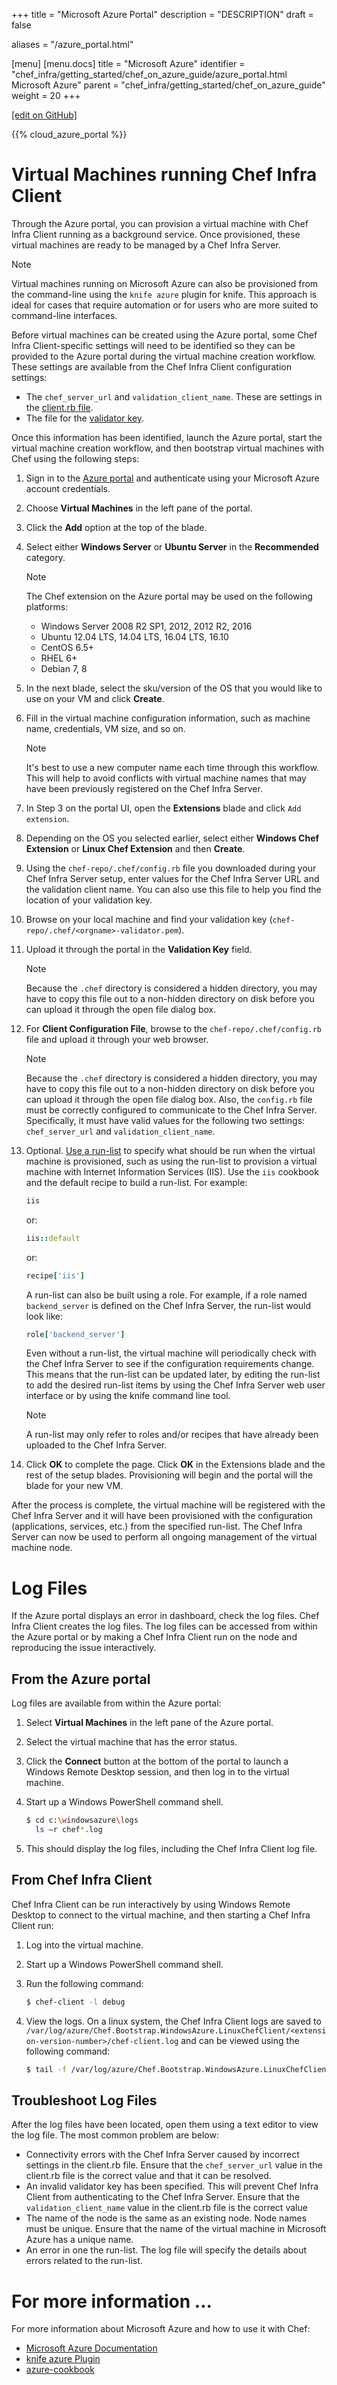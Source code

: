 +++
title = "Microsoft Azure Portal"
description = "DESCRIPTION"
draft = false

aliases = "/azure_portal.html"

[menu]
  [menu.docs]
    title = "Microsoft Azure"
    identifier = "chef_infra/getting_started/chef_on_azure_guide/azure_portal.html Microsoft Azure"
    parent = "chef_infra/getting_started/chef_on_azure_guide"
    weight = 20
+++    

[\[edit on
GitHub\]](https://github.com/chef/chef-web-docs/blob/master/chef_master/source/azure_portal.rst)

{{% cloud_azure_portal %}}

Virtual Machines running Chef Infra Client
==========================================

Through the Azure portal, you can provision a virtual machine with Chef
Infra Client running as a background service. Once provisioned, these
virtual machines are ready to be managed by a Chef Infra Server.

<div class="note" markdown="1">

<div class="admonition-title" markdown="1">

Note

</div>

Virtual machines running on Microsoft Azure can also be provisioned from
the command-line using the `knife azure` plugin for knife. This approach
is ideal for cases that require automation or for users who are more
suited to command-line interfaces.

</div>

Before virtual machines can be created using the Azure portal, some Chef
Infra Client-specific settings will need to be identified so they can be
provided to the Azure portal during the virtual machine creation
workflow. These settings are available from the Chef Infra Client
configuration settings:

-   The `chef_server_url` and `validation_client_name`. These are
    settings in the [client.rb file](/config_rb_client.html).
-   The file for the [validator key](/auth/).

Once this information has been identified, launch the Azure portal,
start the virtual machine creation workflow, and then bootstrap virtual
machines with Chef using the following steps:

1.  Sign in to the [Azure portal](https://portal.azure.com/) and
    authenticate using your Microsoft Azure account credentials.

2.  Choose **Virtual Machines** in the left pane of the portal.

3.  Click the **Add** option at the top of the blade.

4.  Select either **Windows Server** or **Ubuntu Server** in the
    **Recommended** category.

    <div class="note" markdown="1">

    <div class="admonition-title" markdown="1">

    Note

    </div>

    The Chef extension on the Azure portal may be used on the following
    platforms:

    -   Windows Server 2008 R2 SP1, 2012, 2012 R2, 2016
    -   Ubuntu 12.04 LTS, 14.04 LTS, 16.04 LTS, 16.10
    -   CentOS 6.5+
    -   RHEL 6+
    -   Debian 7, 8

    </div>

5.  In the next blade, select the sku/version of the OS that you would
    like to use on your VM and click **Create**.

6.  Fill in the virtual machine configuration information, such as
    machine name, credentials, VM size, and so on.

    <div class="note" markdown="1">

    <div class="admonition-title" markdown="1">

    Note

    </div>

    It's best to use a new computer name each time through this
    workflow. This will help to avoid conflicts with virtual machine
    names that may have been previously registered on the Chef Infra
    Server.

    </div>

7.  In Step 3 on the portal UI, open the **Extensions** blade and click
    `Add extension`.

8.  Depending on the OS you selected earlier, select either **Windows
    Chef Extension** or **Linux Chef Extension** and then **Create**.

9.  Using the `chef-repo/.chef/config.rb` file you downloaded during
    your Chef Infra Server setup, enter values for the Chef Infra Server
    URL and the validation client name. You can also use this file to
    help you find the location of your validation key.

10. Browse on your local machine and find your validation key
    (`chef-repo/.chef/<orgname>-validator.pem`).

11. Upload it through the portal in the **Validation Key** field.

    <div class="note" markdown="1">

    <div class="admonition-title" markdown="1">

    Note

    </div>

    Because the `.chef` directory is considered a hidden directory, you
    may have to copy this file out to a non-hidden directory on disk
    before you can upload it through the open file dialog box.

    </div>

12. For **Client Configuration File**, browse to the
    `chef-repo/.chef/config.rb` file and upload it through your web
    browser.

    <div class="note" markdown="1">

    <div class="admonition-title" markdown="1">

    Note

    </div>

    Because the `.chef` directory is considered a hidden directory, you
    may have to copy this file out to a non-hidden directory on disk
    before you can upload it through the open file dialog box. Also, the
    `config.rb` file must be correctly configured to communicate to the
    Chef Infra Server. Specifically, it must have valid values for the
    following two settings: `chef_server_url` and
    `validation_client_name`.

    </div>

13. Optional. [Use a run-list](/run_lists/) to specify what should
    be run when the virtual machine is provisioned, such as using the
    run-list to provision a virtual machine with Internet Information
    Services (IIS). Use the `iis` cookbook and the default recipe to
    build a run-list. For example:

    ``` ruby
    iis
    ```

    or:

    ``` ruby
    iis::default
    ```

    or:

    ``` ruby
    recipe['iis']
    ```

    A run-list can also be built using a role. For example, if a role
    named `backend_server` is defined on the Chef Infra Server, the
    run-list would look like:

    ``` ruby
    role['backend_server']
    ```

    Even without a run-list, the virtual machine will periodically check
    with the Chef Infra Server to see if the configuration requirements
    change. This means that the run-list can be updated later, by
    editing the run-list to add the desired run-list items by using the
    Chef Infra Server web user interface or by using the knife command
    line tool.

    <div class="note" markdown="1">

    <div class="admonition-title" markdown="1">

    Note

    </div>

    A run-list may only refer to roles and/or recipes that have already
    been uploaded to the Chef Infra Server.

    </div>

14. Click **OK** to complete the page. Click **OK** in the Extensions
    blade and the rest of the setup blades. Provisioning will begin and
    the portal will the blade for your new VM.

After the process is complete, the virtual machine will be registered
with the Chef Infra Server and it will have been provisioned with the
configuration (applications, services, etc.) from the specified
run-list. The Chef Infra Server can now be used to perform all ongoing
management of the virtual machine node.

Log Files
=========

If the Azure portal displays an error in dashboard, check the log files.
Chef Infra Client creates the log files. The log files can be accessed
from within the Azure portal or by making a Chef Infra Client run on the
node and reproducing the issue interactively.

From the Azure portal
---------------------

Log files are available from within the Azure portal:

1.  Select **Virtual Machines** in the left pane of the Azure portal.

2.  Select the virtual machine that has the error status.

3.  Click the **Connect** button at the bottom of the portal to launch a
    Windows Remote Desktop session, and then log in to the virtual
    machine.

4.  Start up a Windows PowerShell command shell.

    ``` bash
    $ cd c:\windowsazure\logs
      ls –r chef*.log
    ```

5.  This should display the log files, including the Chef Infra Client
    log file.

From Chef Infra Client
----------------------

Chef Infra Client can be run interactively by using Windows Remote
Desktop to connect to the virtual machine, and then starting a Chef
Infra Client run:

1.  Log into the virtual machine.

2.  Start up a Windows PowerShell command shell.

3.  Run the following command:

    ``` bash
    $ chef-client -l debug
    ```

4.  View the logs. On a linux system, the Chef Infra Client logs are
    saved to
    `/var/log/azure/Chef.Bootstrap.WindowsAzure.LinuxChefClient/<extension-version-number>/chef-client.log`
    and can be viewed using the following command:

    ``` bash
    $ tail -f /var/log/azure/Chef.Bootstrap.WindowsAzure.LinuxChefClient/1210.12.102.1000/chef-client.log
    ```

Troubleshoot Log Files
----------------------

After the log files have been located, open them using a text editor to
view the log file. The most common problem are below:

-   Connectivity errors with the Chef Infra Server caused by incorrect
    settings in the client.rb file. Ensure that the `chef_server_url`
    value in the client.rb file is the correct value and that it can be
    resolved.
-   An invalid validator key has been specified. This will prevent Chef
    Infra Client from authenticating to the Chef Infra Server. Ensure
    that the `validation_client_name` value in the client.rb file is the
    correct value
-   The name of the node is the same as an existing node. Node names
    must be unique. Ensure that the name of the virtual machine in
    Microsoft Azure has a unique name.
-   An error in one the run-list. The log file will specify the details
    about errors related to the run-list.

For more information ...
========================

For more information about Microsoft Azure and how to use it with Chef:

-   [Microsoft Azure
    Documentation](https://azure.microsoft.com/en-us/documentation/services/virtual-machines/)
-   [knife azure Plugin](https://github.com/chef/knife-azure)
-   [azure-cookbook](https://github.com/chef-partners/azure-cookbook)
